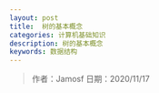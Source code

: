 ```yaml
---
layout: post
title:  树的基本概念
categories: 计算机基础知识
description: 树的基本概念
keywords: 数据结构
---
```


> 作者：Jamosf
> 日期：2020/11/17

